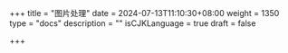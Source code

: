 +++
title = "图片处理"
date = 2024-07-13T11:10:30+08:00
weight = 1350
type = "docs"
description = ""
isCJKLanguage = true
draft = false

+++

